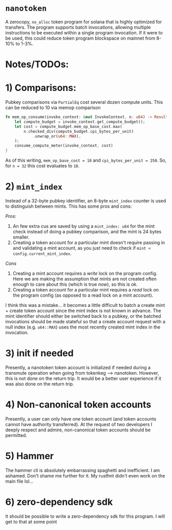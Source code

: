 
# `nanotoken`

A zerocopy, `no_alloc` token program for solana that is highly optimized for transfers. The program supports batch invocations, allowing multiple instructions to be executed within a single program invocation. If it were to be used, this could reduce token program blockspace on mainnet from 8-10% to 1-3%.

# Notes/TODOs:
# 1) Comparisons:
Pubkey comparisons via `PartialEq` cost several dozen compute units. This can be reduced to 10 via memop comparison
```rust
fn mem_op_consume(invoke_context: &mut InvokeContext, n: u64) -> Result<(), Error> {
    let compute_budget = invoke_context.get_compute_budget();
    let cost = compute_budget.mem_op_base_cost.max(
        n.checked_div(compute_budget.cpi_bytes_per_unit)
            .unwrap_or(u64::MAX),
    );
    consume_compute_meter(invoke_context, cost)
}
```
As of this writing, `mem_op_base_cost = 10` and `cpi_bytes_per_unit = 250`. So, for `n = 32` this cost evaluates to `10`.

# 2) `mint_index`
Instead of a 32-byte pubkey identifier, an 8-byte `mint_index` counter is used to distinguish between mints. This has some pros and cons:

*Pros*: 
1. An few extra cus are saved by using a `mint_index: u64` for the mint check instead of doing a pubkey comparison, and the mint is 24 bytes smaller.
2. Creating a token account for a particular mint doesn't require passing in and validating a mint account, as you just need to check if `mint < config.current_mint_index`.

*Cons*
1. Creating a mint account requires a *write* lock on the program config. Here we are making the assumption that mints are not created often enough to care about this (which is true now), so this is ok.
2. Creating a token account for a particular mint requires a *read* lock on the program config (as opposed to a read lock on a mint account).

I think this was a mistake... it becomes a little difficult to batch a create mint + create token account since the mint index is not known in advance. The mint identifier should either be switched back to a pubkey, or the batched invocations should be made stateful so that a create account request with a null index (e.g. `u64::MAX`) uses the most recently created mint index in the invocation.

# 3) init if needed
Presently, a nanotoken token account is initialized if needed during a transmute operation when going from tokenkeg --> nanotoken. However, this is not done on the return trip. It would be a better user experience if it was also done on the return trip.

# 4) Non-canonical token accounts
Presently, a user can only have one token account (and token accounts cannot have authority transferred). At the request of two developers I deeply respect and admire, non-canonical token accounts should be permitted.

# 5) Hammer
The hammer cli is absolutely embarrassing spaghetti and inefficient. I am ashamed. Don't shame me further for it. My rustfmt didn't even work on the main file lol...

# 6) zero-dependency sdk
It should be possible to write a zero-dependency sdk for this program. I will get to that at some point
